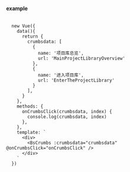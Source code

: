 <!--
 * @Author: 轻语
 * @Date: 2021-02-24 22:06:04
 * @LastEditors: 轻语
 * @LastEditTime: 2021-03-16 16:42:32
 * @Description: 
-->
#### example

```vue live

  new Vue({
    data(){
      return {
        crumbsdata: [
          { 
            name: '项目库总览',
            url: 'MainProjectLibraryOverview' 
          },
          { 
            name: '进入项目库',
            url: 'EnterTheProjectLibrary' 
          }
        ],
      }
    },
    methods: {
      onCrumbsClick(crumbsdata, index) {
        console.log(crumbsdata, index)
      },
    },
    template: `
      <div>
        <BsCrumbs :crumbsdata="crumbsdata" @onCrumbsClick="onCrumbsClick" />
      </div>
    `
  })
```

